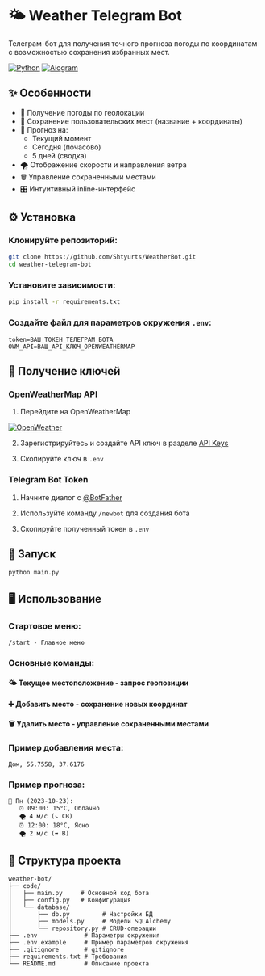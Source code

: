 # 🌤 Weather Telegram Bot

Телеграм-бот для получения точного прогноза погоды по координатам с возможностью сохранения избранных мест.

[![Python](https://img.shields.io/badge/Python-3.11%2B-blue.svg)](https://python.org)
[![Aiogram](https://img.shields.io/badge/Aiogram-3.x-blue.svg)](https://docs.aiogram.dev/)

## ✨ Особенности

- 📍 Получение погоды по геолокации
- 💾 Сохранение пользовательских мест (название + координаты)
- 📅 Прогноз на:
  - Текущий момент
  - Сегодня (почасово)
  - 5 дней (сводка)
- 🌪 Отображение скорости и направления ветра
- 🗑 Управление сохраненными местами
- 🎛 Интуитивный inline-интерфейс

## ⚙️ Установка

### Клонируйте репозиторий:
```bash
git clone https://github.com/Shtyurts/WeatherBot.git
cd weather-telegram-bot
```
### Установите зависимости:

```bash
pip install -r requirements.txt
```

### Создайте файл для параметров окружения `.env`:

```
token=ВАШ_ТОКЕН_ТЕЛЕГРАМ_БОТА
OWM_API=ВАШ_API_КЛЮЧ_OPENWEATHERMAP
```

## 🔑 Получение ключей

### OpenWeatherMap API

1. Перейдите на OpenWeatherMap

[![OpenWeather](https://img.shields.io/badge/OpenWeatherAPI-3.0-orange.svg)](https://openweathermap.org/api/one-call-3)

2. Зарегистрируйтесь и создайте API ключ в разделе [API Keys](https://home.openweathermap.org/api_keys)

3. Скопируйте ключ в `.env`

### Telegram Bot Token

1. Начните диалог с [@BotFather](https://t.me/BotFather)

2. Используйте команду `/newbot` для создания бота

3. Скопируйте полученный токен в `.env`

## 🚀 Запуск

```bash
python main.py
```

## 🖥 Использование

### Стартовое меню:

```
/start - Главное меню
```

### Основные команды:

#### 🌤 Текущее местоположение - запрос геопозиции

#### ➕ Добавить место - сохранение новых координат

#### 🗑️ Удалить место - управление сохраненными местами

### Пример добавления места:

```
Дом, 55.7558, 37.6176
```

### Пример прогноза:

```
📅 Пн (2023-10-23):
   ⏰ 09:00: 15°C, Облачно
   🌪 4 м/с (↘️ СВ)
   ⏰ 12:00: 18°C, Ясно
   🌪 2 м/с (➡️ В)
```

## 📂 Структура проекта
```
weather-bot/
├── code/
│   ├── main.py     # Основной код бота
│   ├── config.py   # Конфигурация
│   └── database/
│       ├── db.py         # Настройки БД
│       ├── models.py     # Модели SQLAlchemy
│       └── repository.py # CRUD-операции
├── .env             # Параметры окружения
├── .env.example     # Пример параметров окружения
├── .gitignore       # gitignore
├── requirements.txt # Требования
└── README.md        # Описание проекта
```